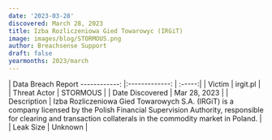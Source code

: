 ```yaml
---
date: '2023-03-28'
discovered: March 28, 2023
title: Izba Rozliczeniowa Gied Towarowyc (IRGiT)
image: images/blog/STORMOUS.png
author: Breachsense Support
draft: false
yearmonths: 2023/march
---
```



| Data Breach Report
------------:     |:-------------:    | :-----:|
| Victim      | irgit.pl      | 
| Threat Actor      | STORMOUS      | 
| Date Discovered      | Mar 28, 2023      | 
| Description      | Izba Rozliczeniowa Gied Towarowych S.A. (IRGiT) is a company licensed by the Polish Financial Supervision Authority, responsible for clearing and transaction collaterals in the commodity market in Poland.      | 
| Leak Size      | Unknown      | 

